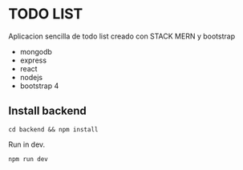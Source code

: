 # TODO LIST
Aplicacion sencilla de todo list creado con STACK MERN y bootstrap
* mongodb
* express
* react
* nodejs
* bootstrap 4

## Install backend 
`cd backend && npm install`

Run in dev.

`npm run dev`

